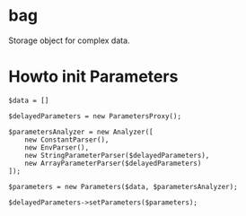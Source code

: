 # bag
Storage object for complex data.

# Howto init Parameters

    $data = []

    $delayedParameters = new ParametersProxy();
    
    $parametersAnalyzer = new Analyzer([
        new ConstantParser(),
        new EnvParser(),
        new StringParameterParser($delayedParameters),
        new ArrayParameterParser($delayedParameters)
    ]);
    
    $parameters = new Parameters($data, $parametersAnalyzer);
    
    $delayedParameters->setParameters($parameters);
